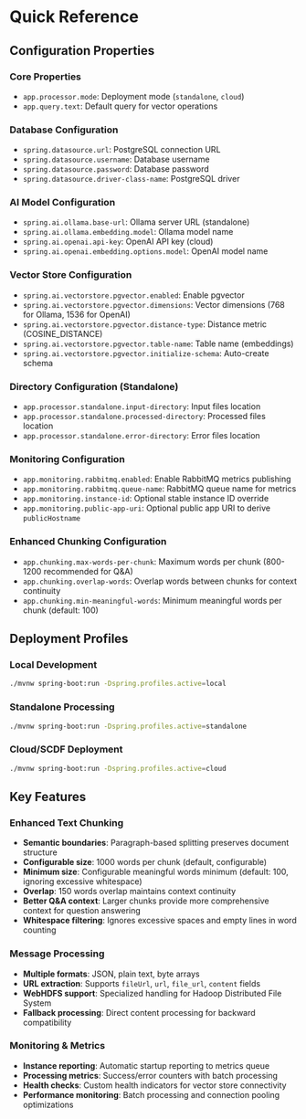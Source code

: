 # Quick Reference

## Configuration Properties

### Core Properties
- `app.processor.mode`: Deployment mode (`standalone`, `cloud`)
- `app.query.text`: Default query for vector operations

### Database Configuration
- `spring.datasource.url`: PostgreSQL connection URL
- `spring.datasource.username`: Database username
- `spring.datasource.password`: Database password
- `spring.datasource.driver-class-name`: PostgreSQL driver

### AI Model Configuration
- `spring.ai.ollama.base-url`: Ollama server URL (standalone)
- `spring.ai.ollama.embedding.model`: Ollama model name
- `spring.ai.openai.api-key`: OpenAI API key (cloud)
- `spring.ai.openai.embedding.options.model`: OpenAI model name

### Vector Store Configuration
- `spring.ai.vectorstore.pgvector.enabled`: Enable pgvector
- `spring.ai.vectorstore.pgvector.dimensions`: Vector dimensions (768 for Ollama, 1536 for OpenAI)
- `spring.ai.vectorstore.pgvector.distance-type`: Distance metric (COSINE_DISTANCE)
- `spring.ai.vectorstore.pgvector.table-name`: Table name (embeddings)
- `spring.ai.vectorstore.pgvector.initialize-schema`: Auto-create schema

### Directory Configuration (Standalone)
- `app.processor.standalone.input-directory`: Input files location
- `app.processor.standalone.processed-directory`: Processed files location
- `app.processor.standalone.error-directory`: Error files location

### Monitoring Configuration
- `app.monitoring.rabbitmq.enabled`: Enable RabbitMQ metrics publishing
- `app.monitoring.rabbitmq.queue-name`: RabbitMQ queue name for metrics
- `app.monitoring.instance-id`: Optional stable instance ID override
- `app.monitoring.public-app-uri`: Optional public app URI to derive `publicHostname`

### Enhanced Chunking Configuration
- `app.chunking.max-words-per-chunk`: Maximum words per chunk (800-1200 recommended for Q&A)
- `app.chunking.overlap-words`: Overlap words between chunks for context continuity
- `app.chunking.min-meaningful-words`: Minimum meaningful words per chunk (default: 100)

## Deployment Profiles

### Local Development
```bash
./mvnw spring-boot:run -Dspring.profiles.active=local
```

### Standalone Processing
```bash
./mvnw spring-boot:run -Dspring.profiles.active=standalone
```

### Cloud/SCDF Deployment
```bash
./mvnw spring-boot:run -Dspring.profiles.active=cloud
```

## Key Features

### Enhanced Text Chunking
- **Semantic boundaries**: Paragraph-based splitting preserves document structure
- **Configurable size**: 1000 words per chunk (default, configurable)
- **Minimum size**: Configurable meaningful words minimum (default: 100, ignoring excessive whitespace)
- **Overlap**: 150 words overlap maintains context continuity
- **Better Q&A context**: Larger chunks provide more comprehensive context for question answering
- **Whitespace filtering**: Ignores excessive spaces and empty lines in word counting

### Message Processing
- **Multiple formats**: JSON, plain text, byte arrays
- **URL extraction**: Supports `fileUrl`, `url`, `file_url`, `content` fields
- **WebHDFS support**: Specialized handling for Hadoop Distributed File System
- **Fallback processing**: Direct content processing for backward compatibility

### Monitoring & Metrics
- **Instance reporting**: Automatic startup reporting to metrics queue
- **Processing metrics**: Success/error counters with batch processing
- **Health checks**: Custom health indicators for vector store connectivity
- **Performance monitoring**: Batch processing and connection pooling optimizations
